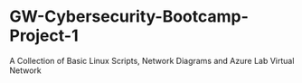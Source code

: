 # GW-Cybersecurity-Bootcamp-Project-1
A Collection of Basic Linux Scripts, Network Diagrams and Azure Lab Virtual Network
